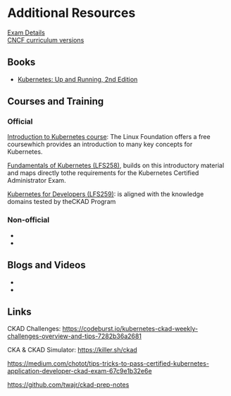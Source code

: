 # Additional Resources

[Exam Details](https://www.cncf.io/certification/ckad)  
[CNCF curriculum versions](https://github.com/cncf/curriculum)  


## Books

- [Kubernetes: Up and Running, 2nd Edition](http://shop.oreilly.com/product/0636920223788.do)

## Courses and Training

### Official
[Introduction to Kubernetes course](https://training.linuxfoundation.org/linux-courses/system-administration-training/introduction-to-kubernetes)​: The Linux Foundation offers a free course​ which provides an introduction to many key concepts for Kubernetes.

[Fundamentals of Kubernetes (LFS258)](https://training.linuxfoundation.org/linux-courses/system-administration-training/kubernetes-fundamentals)​, builds on this introductory material and maps directly tothe requirements for the Kubernetes Certified Administrator Exam.

[Kubernetes for Developers (LFS259)](https://training.linuxfoundation.org/training/kubernetes-for-developers/)​:  is aligned with the knowledge domains tested by theCKAD Program

### Non-official

- 
- 

## Blogs and Videos

- 
- 

## Links

CKAD Challenges: 
https://codeburst.io/kubernetes-ckad-weekly-challenges-overview-and-tips-7282b36a2681

CKA & CKAD Simulator: 
https://killer.sh/ckad


https://medium.com/chotot/tips-tricks-to-pass-certified-kubernetes-application-developer-ckad-exam-67c9e1b32e6e

https://github.com/twajr/ckad-prep-notes
